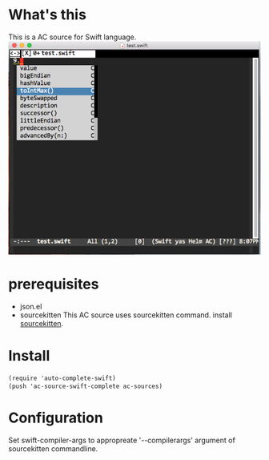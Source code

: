 # What's this

This is a AC  source for Swift language.
![screenshot 1](screenshots/sc-01.png)

# prerequisites

- json.el
- sourcekitten
  This AC source uses sourcekitten command.
  install [sourcekitten](https://github.com/jpsim/SourceKitten).


# Install 
```
(require 'auto-complete-swift)
(push 'ac-source-swift-complete ac-sources)
```
# Configuration

Set swift-compiler-args to appropreate '--compilerargs' argument of sourcekitten commandline.
